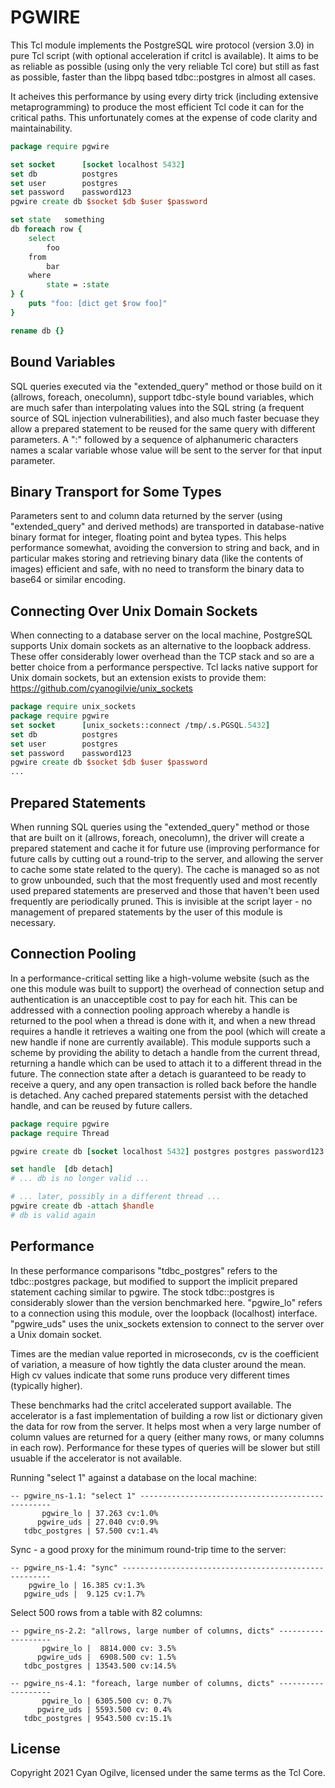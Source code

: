 PGWIRE
======

This Tcl module implements the PostgreSQL wire protocol (version 3.0) in pure
Tcl script (with optional acceleration if critcl is available).  It aims to be
as reliable as possible (using only the very reliable Tcl core) but still as
fast as possible, faster than the libpq based tdbc::postgres in almost all
cases.

It acheives this performance by using every dirty trick (including extensive
metaprogramming) to produce the most efficient Tcl code it can for the critical
paths.  This unfortunately comes at the expense of code clarity and
maintainability.

~~~tcl
package require pgwire

set socket		[socket localhost 5432]
set db			postgres
set user		postgres
set password	password123
pgwire create db $socket $db $user $password

set state	something
db foreach row {
	select
		foo
	from
		bar
	where
		state = :state
} {
	puts "foo: [dict get $row foo]"
}

rename db {}
~~~

Bound Variables
---------------

SQL queries executed via the "extended_query" method or those build on it
(allrows, foreach, onecolumn), support tdbc-style bound variables, which are
much safer than interpolating values into the SQL string (a frequent source of
SQL injection vulnerabilities), and also much faster becuase they allow a
prepared statement to be reused for the same query with different parameters.
A ":" followed by a sequence of alphanumeric characters names a scalar variable
whose value will be sent to the server for that input parameter.

Binary Transport for Some Types
-------------------------------

Parameters sent to and column data returned by the server (using
"extended_query" and derived methods) are transported in database-native binary
format for integer, floating point and bytea types.  This helps performance
somewhat, avoiding the conversion to string and back, and in particular makes
storing and retrieving binary data (like the contents of images) efficient and
safe, with no need to transform the binary data to base64 or similar encoding.

Connecting Over Unix Domain Sockets
-----------------------------------

When connecting to a database server on the local machine, PostgreSQL supports
Unix domain sockets as an alternative to the loopback address.  These offer
considerably lower overhead than the TCP stack and so are a better choice
from a performance perspective.  Tcl lacks native support for Unix domain sockets,
but an extension exists to provide them: https://github.com/cyanogilvie/unix_sockets

~~~tcl
package require unix_sockets
package require pgwire
set socket		[unix_sockets::connect /tmp/.s.PGSQL.5432]
set db			postgres
set user		postgres
set password	password123
pgwire create db $socket $db $user $password
...
~~~

Prepared Statements
-------------------

When running SQL queries using the "extended_query" method or those that are
built on it (allrows, foreach, onecolumn), the driver will create a prepared
statement and cache it for future use (improving performance for future calls
by cutting out a round-trip to the server, and allowing the server to cache
some state related to the query).  The cache is managed so as not to grow
unbounded, such that the most frequently used and most recently used prepared
statements are preserved and those that haven't been used frequently are
periodically pruned.  This is invisible at the script layer - no management
of prepared statements by the user of this module is necessary.

Connection Pooling
------------------

In a performance-critical setting like a high-volume website (such as the one
this module was built to support) the overhead of connection setup and
authentication is an unacceptible cost to pay for each hit.  This can be
addressed with a connection pooling approach whereby a handle is returned to
the pool when a thread is done with it, and when a new thread requires a handle
it retrieves a waiting one from the pool (which will create a new handle if
none are currently available).  This module supports such a scheme by providing
the ability to detach a handle from the current thread, returning a handle
which can be used to attach it to a different thread in the future.  The
connection state after a detach is guaranteed to be ready to receive a query,
and any open transaction is rolled back before the handle is detached.  Any
cached prepared statements persist with the detached handle, and can be reused
by future callers.

~~~tcl
package require pgwire
package require Thread

pgwire create db [socket localhost 5432] postgres postgres password123

set handle	[db detach]
# ... db is no longer valid ...

# ... later, possibly in a different thread ...
pgwire create db -attach $handle
# db is valid again
~~~

Performance
-----------

In these performance comparisons "tdbc_postgres" refers to the tdbc::postgres
package, but modified to support the implicit prepared statement caching
similar to pgwire.  The stock tdbc::postgres is considerably slower than the
version benchmarked here.  "pgwire_lo" refers to a connection using this
module, over the loopback (localhost) interface.  "pgwire_uds" uses the
unix_sockets extension to connect to the server over a Unix domain socket.

Times are the median value reported in microseconds, cv is the coefficient of
variation, a measure of how tightly the data cluster around the mean.  High
cv values indicate that some runs produce very different times (typically higher).

These benchmarks had the critcl accelerated support available.  The accelerator
is a fast implementation of building a row list or dictionary given the data
for row from the server.  It helps most when a very large number of column
values are returned for a query (either many rows, or many columns in each
row).  Performance for these types of queries will be slower but still usuable
if the accelerator is not available.

Running "select 1" against a database on the local machine:
~~~
-- pgwire_ns-1.1: "select 1" --------------------------------------------------
       pgwire_lo | 37.263 cv:1.0%
      pgwire_uds | 27.040 cv:0.9%
   tdbc_postgres | 57.500 cv:1.4%
~~~

Sync - a good proxy for the minimum round-trip time to the server:
~~~
-- pgwire_ns-1.4: "sync" ------------------------------------------------------
    pgwire_lo | 16.385 cv:1.3%
   pgwire_uds |  9.125 cv:1.7%
~~~

Select 500 rows from a table with 82 columns:
~~~
-- pgwire_ns-2.2: "allrows, large number of columns, dicts" -------------------
       pgwire_lo |  8814.000 cv: 3.5%
      pgwire_uds |  6908.500 cv: 1.5%
   tdbc_postgres | 13543.500 cv:14.5%

-- pgwire_ns-4.1: "foreach, large number of columns, dicts" -------------------
       pgwire_lo | 6305.500 cv: 0.7%
      pgwire_uds | 5593.500 cv: 0.4%
   tdbc_postgres | 9543.500 cv:15.1%
~~~

License
-------

Copyright 2021 Cyan Ogilve, licensed under the same terms as the Tcl Core.
